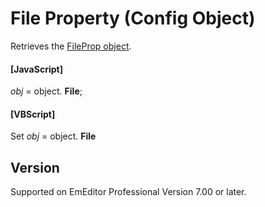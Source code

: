 # File Property (Config Object)

Retrieves the [FileProp object](../file_prop/index).

#### \[JavaScript\]

_obj_ = object. **File**;

#### \[VBScript\]

Set _obj_ = object. **File**

## Version

Supported on EmEditor Professional Version 7.00 or later.
